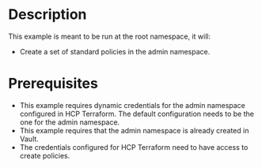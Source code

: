 
# Description

This example is meant to be run at the root namespace, it will:

* Create a set of standard policies in the admin namespace.

# Prerequisites

* This example requires dynamic credentials for the admin namespace configured in HCP Terraform. The default configuration needs to be the one for the admin namespace.
* This example requires that the admin namespace is already created in Vault.
* The credentials configured for HCP Terraform need to have access to create policies.

